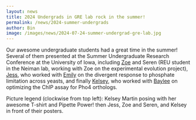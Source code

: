 ```yaml
---
layout: news
title: 2024 Undergrads in GRE lab rock in the summer!
permalink: /news/2024-summer-undergrads
author: Bin
image: /images/news/2024-07-24-summer-undergrad-gre-lab.jpg
---
```


Our awesome undergraduate students had a great time in the summer! Several of them presented at the Summer Undergraduate Research Conference at the University of Iowa, including [Zoe](https://www.binhe-lab.org/members/zoe-marriner/) and Seren (REU student in the Neiman lab, working with Zoe on the experimental evolution project), [Jess](https://www.binhe-lab.org/members/jessica-miller/), who worked with [Emily](https://www.binhe-lab.org/members/emily-m-obrien) on the divergent response to phosphate limitation across yeasts, and finally [Kelsey](https://www.binhe-lab.org/members/kelsey-martin/), who worked with [Baylee](https://www.binhe-lab.org/members/baylee-bruce) on optimizing the ChIP assay for Pho4 orthologs.

Picture legend (clockwise from top left): Kelsey Martin posing with her awesome T-shirt and Pipette Power! then Jess, Zoe and Seren, and Kelsey in front of their posters.
